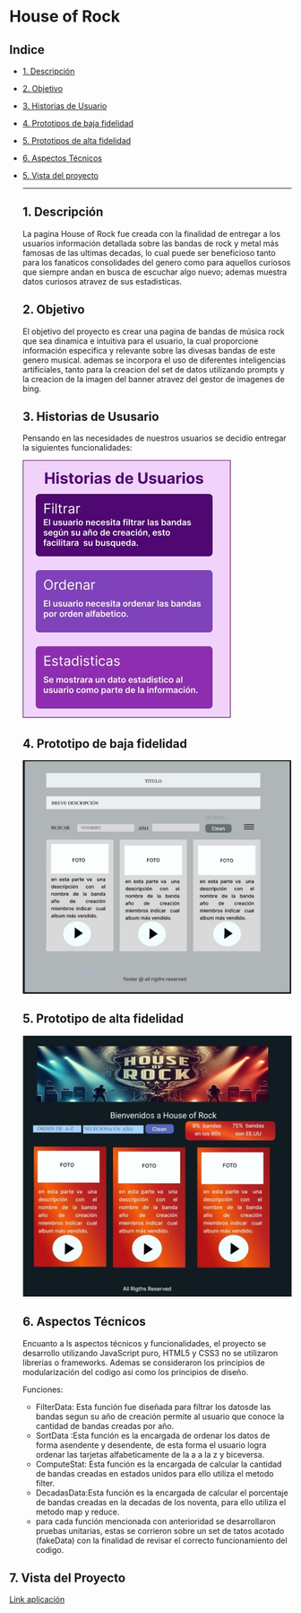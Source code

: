 # House of Rock

## Indice

* [1. Descripción ](#1-descripción)
* [2. Objetivo ](#4-Objetivo)
* [3. Historias de Usuario](#2-Historias-de-Usuario)
* [4. Prototipos de baja fidelidad ](#4-prototipos-de-baja-fidelidad)
* [5. Prototipos de alta fidelidad ](#5-prototipos-de-baja-fidelidad)
* [6. Aspectos Técnicos ](#5-aspectos-técnicos)
* [5. Vista del proyecto ](#4-vista-del-proyect)


  ***
  ## 1. Descripción
  
  La pagina House of Rock fue creada con la finalidad de entregar a los usuarios información
  detallada sobre las bandas de rock y metal más famosas de las ultimas decadas, lo cual puede
  ser beneficioso tanto para los fanaticos consolidades del genero como para aquellos curiosos
  que siempre andan en busca de escuchar algo nuevo; ademas muestra datos curiosos atravez de
  sus estadisticas.

  ## 2. Objetivo
  
  El objetivo del proyecto es crear una pagina  de bandas de música rock que sea dinamica e intuitiva
  para el usuario, la cual proporcione información especifica y relevante sobre las divesas bandas de
  este genero musical. ademas se incorpora el uso de diferentes inteligencias artificiales, tanto para
  la creacion del set de datos utilizando prompts y la creacion de la imagen del banner atravez del
  gestor de imagenes de bing.

  ## 3. Historias de Ususario
  
  Pensando en las necesidades de nuestros usuarios se decidio entregar la siguientes funcionalidades:
  
  ![](https://github.com/AlvarezF7/DEV015-dataverse/blob/main/historia%20de%20usuario.jpg)
  
  

   
  ## 4. Prototipo de baja fidelidad
  
  ![](https://github.com/AlvarezF7/DEV015-dataverse/blob/develop/prototipo%20baja%20fidelidad.jpg)
  
  ## 5. Prototipo de alta fidelidad
  
  ![](https://github.com/AlvarezF7/DEV015-dataverse/blob/develop/alta%20fidelidad.jpg)
  
  ## 6. Aspectos Técnicos
  Encuanto a ls aspectos técnicos y funcionalidades, el proyecto se desarrollo utilizando JavaScript puro,
  HTML5 y CSS3 no se utilizaron librerias o frameworks. Ademas se consideraron los principios de modularización
  del codigo asi como los principios de diseño.
  
  Funciones:
  * FilterData: Esta función fue diseñada para filtrar los datosde las bandas segun su año de creación
    permite al usuario que conoce la cantidad de bandas creadas por año.
  * SortData :Esta función es la encargada de ordenar los datos de forma asendente y desendente, de esta
    forma el usuario logra ordenar las tarjetas alfabeticamente de la a a la z y biceversa.
  * ComputeStat: Esta función es la encargada de calcular la cantidad de bandas creadas en estados unidos
    para ello utiliza el metodo filter.
  * DecadasData:Esta función es la encargada de calcular el porcentaje de bandas creadas en la decadas de los
    noventa, para ello utiliza el metodo map y reduce.
  * para cada función mencionada con anterioridad se desarrollaron pruebas unitarias, estas se corrieron sobre
    un set de tatos acotado (fakeData) con la finalidad de revisar el correcto funcionamiento del codigo. 

## 7. Vista del Proyecto
[Link aplicación](https://alvarezf7.github.io/DEV015-text-analyzer/src/)
  
 
